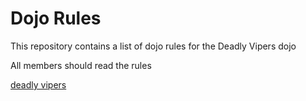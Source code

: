 Dojo Rules
==========

This repository contains a list of dojo rules for the Deadly Vipers dojo

All members should read the rules

[deadly vipers](https://github.com/deadlyvipers)
